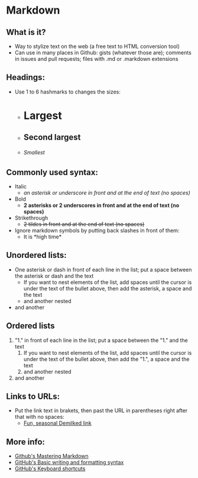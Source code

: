 # Markdown

## What is it?
* Way to stylize text on the web (a free text to HTML conversion tool)
* Can use in many places in Github: gists (whatever those are); comments in issues and pull requests; files with .md or .markdown extensions

## Headings:
* Use 1 to 6 hashmarks to changes the sizes:
  * # Largest
  * ## Second largest
  * ###### Smallest

## Commonly used syntax:
* Italic
  * *an asterisk or underscore in front and at the end of text (no spaces)*
* Bold
  * **2 asterisks or 2 underscores in front and at the end of text (no spaces)**
* Strikethrough
  * ~~2 tildes in front and at the end of text (no spaces)~~
* Ignore markdown symbols by putting back slashes in front of them:
  * It is \*high time\*

## Unordered lists:
* One asterisk or dash in front of each line in the list; put a space between the asterisk or dash and the text
  * If you want to nest elements of the list, add spaces until the cursor is under the text of the bullet above, then add the asterisk, a space and the text
  * and another nested
* and another
  
## Ordered lists
1. "1." in front of each line in the list; put a space between the "1." and the text
   1. If you want to nest elements of the list, add spaces until the cursor is under the text of the bullet above, then add the "1.", a space and the text
   1. and another nested
1. and another

## Links to URLs:
* Put the link text in brakets, then past the URL in parentheses right after that with no spaces:
  * [Fun, seasonal Demilked link](https://www.demilked.com/upcycling-old-doll-houses-samantha-browning/)

## More info:
* [Github's Mastering Markdown](https://guides.github.com/features/mastering-markdown/)
* [GitHub's Basic writing and formatting syntax](https://docs.github.com/en/free-pro-team@latest/github/writing-on-github/basic-writing-and-formatting-syntax)
* [GitHub's Keyboard shortcuts](https://docs.github.com/en/free-pro-team@latest/github/getting-started-with-github/keyboard-shortcuts)
